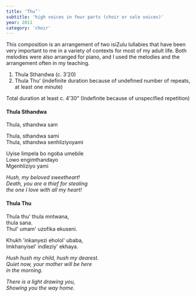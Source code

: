 ```yaml
---
title: 'Thu’'
subtitle: 'high voices in four parts (choir or solo voices)'
year: 2011
category: 'choir'
---
```


This composition is an arrangement of two isiZulu lullabies that have been very important to me in a variety of contexts for most of my adult life. Both melodies were also arranged for piano, and I used the melodies and the arrangement often in my teaching.

1. Thula Sthandwa (c. 3’20)
2. Thula Thu’ (indefinite duration because of undefined number of repeats, at least one minute)

Total duration at least c. 4’30” (Indefinite because of unspecified repetition)

#### Thula Sthandwa
Thula, sthandwa sam  

Thula, sthandwa sami  
Thula, sthandwa senhliziyoyami  

Uyise limpela bo ngoba umebile  
Lowo engimthandayo  
Mgenhliziyo yami

<i>Hush, my beloved sweetheart!  
Death, you are a thief for stealing  
the one I love with all my heart!</i>

#### Thula Thu
Thula thu' thula mntwana,  
thula sana.  
Thul' umam' uzofika ekuseni.  

Khukh 'inkanyezi eholol' ubaba,  
Imkhanyisel' indleziy' ekhaya.

<i>Hush hush my child, hush my dearest.  
Quiet now, your mother will be here  
in the morning.

There is a light drawing you,  
Showing you the way home.</i>